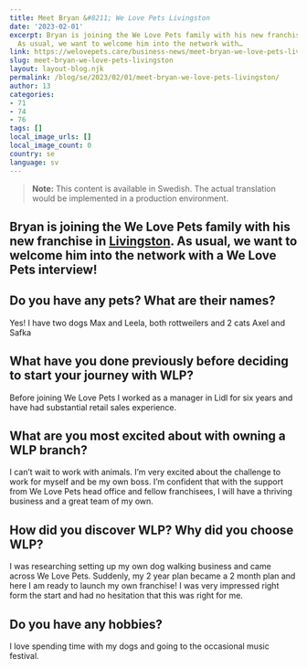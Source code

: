 ```yaml
---
title: Meet Bryan &#8211; We Love Pets Livingston
date: '2023-02-01'
excerpt: Bryan is joining the We Love Pets family with his new franchise in Livingston.
  As usual, we want to welcome him into the network with…
link: https://welovepets.care/business-news/meet-bryan-we-love-pets-livingston/
slug: meet-bryan-we-love-pets-livingston
layout: layout-blog.njk
permalink: /blog/se/2023/02/01/meet-bryan-we-love-pets-livingston/
author: 13
categories:
- 71
- 74
- 76
tags: []
local_image_urls: []
local_image_count: 0
country: se
language: sv
---
```




> **Note:** This content is available in Swedish. The actual translation would be implemented in a production environment.

## Bryan is joining the We Love Pets family with his new franchise in [Livingston](https://welovepets.care/branch/livingston/). As usual, we want to welcome him into the network with a We Love Pets interview!

## Do you have any pets? What are their names?

Yes! I have two dogs Max and Leela, both rottweilers and 2 cats Axel and Safka

## What have you done previously before deciding to start your journey with WLP?

Before joining We Love Pets I worked as a manager in Lidl for six years and have had substantial retail sales experience.

## What are you most excited about with owning a WLP branch?

I can’t wait to work with animals. I’m very excited about the challenge to work for myself and be my own boss. I’m confident that with the support from We Love Pets head office and fellow franchisees, I will have a thriving business and a great team of my own.

## How did you discover WLP? Why did you choose WLP?

I was researching setting up my own dog walking business and came across We Love Pets. Suddenly, my 2 year plan became a 2 month plan and here I am ready to launch my own franchise! I was very impressed right form the start and had no hesitation that this was right for me.

## Do you have any hobbies?

I love spending time with my dogs and going to the occasional music festival.